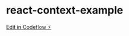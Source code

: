 # react-context-example

[Edit in Codeflow ⚡️](https://stackblitz.com/~/github.com/githubtestdg/react-context-example)